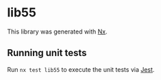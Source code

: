 # lib55

This library was generated with [Nx](https://nx.dev).

## Running unit tests

Run `nx test lib55` to execute the unit tests via [Jest](https://jestjs.io).
